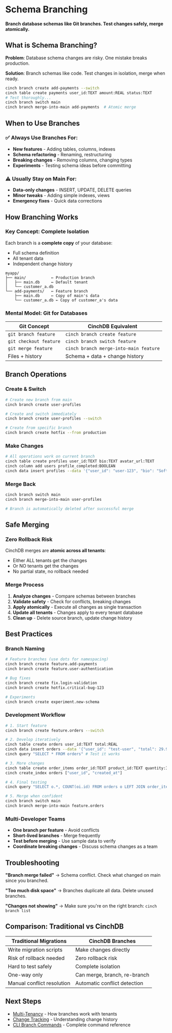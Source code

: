 # Schema Branching

**Branch database schemas like Git branches. Test changes safely, merge atomically.**

## What is Schema Branching?

**Problem**: Database schema changes are risky. One mistake breaks production.

**Solution**: Branch schemas like code. Test changes in isolation, merge when ready.

```bash
cinch branch create add-payments --switch
cinch table create payments user_id:TEXT amount:REAL status:TEXT
# Test thoroughly...
cinch branch switch main  
cinch branch merge-into-main add-payments  # Atomic merge
```

## When to Use Branches

### ✅ **Always Use Branches For:**

- **New features** - Adding tables, columns, indexes
- **Schema refactoring** - Renaming, restructuring  
- **Breaking changes** - Removing columns, changing types
- **Experiments** - Testing schema ideas before committing

### ⚠️ **Usually Stay on Main For:**

- **Data-only changes** - INSERT, UPDATE, DELETE queries
- **Minor tweaks** - Adding simple indexes, views
- **Emergency fixes** - Quick data corrections

## How Branching Works

### Key Concept: **Complete Isolation**

Each branch is a **complete copy** of your database:
- Full schema definition
- All tenant data
- Independent change history

```
myapp/
├── main/           ← Production branch
│   ├── main.db     ← Default tenant
│   └── customer_a.db  
└── add-payments/   ← Feature branch  
    ├── main.db     ← Copy of main's data
    └── customer_a.db ← Copy of customer_a's data
```

### Mental Model: **Git for Databases**

| Git Concept | CinchDB Equivalent |
|-------------|-------------------|
| `git branch feature` | `cinch branch create feature` |
| `git checkout feature` | `cinch branch switch feature` |
| `git merge feature` | `cinch branch merge-into-main feature` |
| Files + history | Schema + data + change history |

## Branch Operations

### Create & Switch
```bash
# Create new branch from main
cinch branch create user-profiles

# Create and switch immediately  
cinch branch create user-profiles --switch

# Create from specific branch
cinch branch create hotfix --from production
```

### Make Changes
```bash
# All operations work on current branch
cinch table create profiles user_id:TEXT bio:TEXT avatar_url:TEXT
cinch column add users profile_completed:BOOLEAN
cinch data insert profiles --data '{"user_id": "user-123", "bio": "Software developer"}'
```

### Merge Back
```bash
cinch branch switch main
cinch branch merge-into-main user-profiles

# Branch is automatically deleted after successful merge
```

## Safe Merging

### Zero Rollback Risk

CinchDB merges are **atomic across all tenants**:
- Either ALL tenants get the changes
- Or NO tenants get the changes  
- No partial state, no rollback needed

### Merge Process
1. **Analyze changes** - Compare schemas between branches
2. **Validate safety** - Check for conflicts, breaking changes  
3. **Apply atomically** - Execute all changes as single transaction
4. **Update all tenants** - Changes apply to every tenant database
5. **Clean up** - Delete source branch, update change history

## Best Practices

### Branch Naming
```bash
# Feature branches (use dots for namespacing)
cinch branch create feature.add-payments
cinch branch create feature.user-authentication

# Bug fixes
cinch branch create fix.login-validation
cinch branch create hotfix.critical-bug-123

# Experiments
cinch branch create experiment.new-schema
```

### Development Workflow
```bash
# 1. Start feature
cinch branch create feature.orders --switch

# 2. Develop iteratively
cinch table create orders user_id:TEXT total:REAL
cinch data insert orders --data '{"user_id": "test-user", "total": 29.99}'
cinch query "SELECT * FROM orders" # Test it works

# 3. More changes
cinch table create order_items order_id:TEXT product_id:TEXT quantity:INTEGER
cinch create_index orders ["user_id", "created_at"]

# 4. Final testing
cinch query "SELECT o.*, COUNT(oi.id) FROM orders o LEFT JOIN order_items oi ON o.id = oi.order_id GROUP BY o.id"

# 5. Merge when confident
cinch branch switch main
cinch branch merge-into-main feature.orders
```

### Multi-Developer Teams
- **One branch per feature** - Avoid conflicts
- **Short-lived branches** - Merge frequently  
- **Test before merging** - Use sample data to verify
- **Coordinate breaking changes** - Discuss schema changes as a team

## Troubleshooting

**"Branch merge failed"** → Schema conflict. Check what changed on main since you branched.

**"Too much disk space"** → Branches duplicate all data. Delete unused branches.

**"Changes not showing"** → Make sure you're on the right branch: `cinch branch list`

## Comparison: Traditional vs CinchDB

| Traditional Migrations | CinchDB Branches |
|----------------------|------------------|
| Write migration scripts | Make changes directly |
| Risk of rollback needed | Zero rollback risk |
| Hard to test safely | Complete isolation |
| One-way only | Can merge, branch, re-branch |
| Manual conflict resolution | Automatic conflict detection |

## Next Steps

- [Multi-Tenancy](multi-tenancy.md) - How branches work with tenants
- [Change Tracking](change-tracking.md) - Understanding change history
- [CLI Branch Commands](../cli/branch.md) - Complete command reference